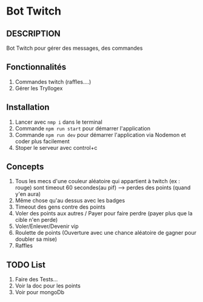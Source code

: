 # Bot Twitch

## DESCRIPTION

Bot Twitch pour gérer des messages, des commandes

## Fonctionnalités

1. Commandes twitch (raffles....)
2. Gérer les Tryllogex

## Installation

1. Lancer avec `nmp i` dans le terminal
2. Commande `npm run start` pour démarrer l'application
3. Commande `npm run dev` pour démarrer l'application via Nodemon et coder plus facilement
4. Stoper le serveur avec control+c

## Concepts

1. Tous les mecs d'une couleur aléatoire qui appartient à twitch (ex : rouge) sont timeout 60 secondes(au pif) --> perdes des points (quand y'en aura)
2. Même chose qu'au dessus avec les badges
3. Timeout des gens contre des points
4. Voler des points aux autres / Payer pour faire perdre (payer plus que la cible n'en perde)
5. Voler/Enlever/Devenir vip
6. Roulette de points (Ouverture avec une chance aléatoire de gagner pour doubler sa mise)
7. Raffles

## TODO List

1. Faire des Tests...
2. Voir la doc pour les points
3. Voir pour mongoDb
